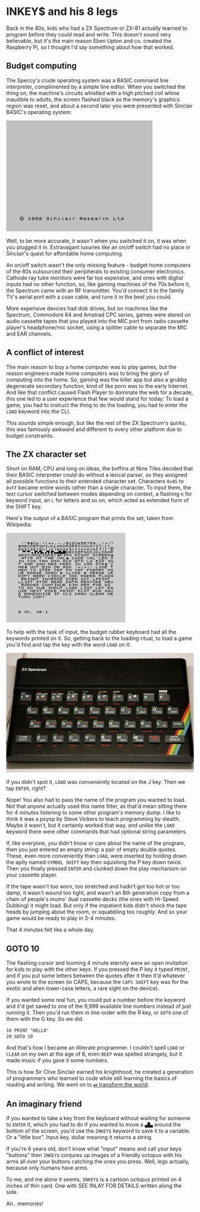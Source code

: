 # INKEY$ and his 8 legs

Back in the 80s, kids who had a ZX Spectrum or ZX-81 actually learned to program
before they could read and write. This doesn't sound very believable, but it's
the main reason Eben Upton and co. created the Raspberry Pi, so I thought I'd
say something about how that worked.

## Budget computing

The Speccy's crude operating system was a BASIC command line interpreter,
complimented by a simple line editor. When you switched the thing on, the
machine's circuits whistled with a high pitched coil whine inaudible to adults,
the screen flashed black as the memory's graphics region was reset, and about a
second later you were presented with Sinclair BASIC's operating system:

![OS](spectrum.png)

Well, to be more accurate, it wasn't when you switched it on, it was when you
plugged it in. Extravagant luxuries like an on/off switch had no place in
Sinclair's quest for affordable home computing.

An on/off switch wasn't the only missing feature - budget home computers of the
80s outsourced their peripherals to existing consumer electronics. Cathode ray
tube monitors were far too expensive, and ones with digital inputs had no other
function, so, like gaming machines of the 70s before it, the Spectrum came with
an RF transmitter. You'd connect it to the family TV's aerial port with a coax
cable, and tune it in the best you could.

More expensive devices had disk drives, but on machines like the Spectrum,
Commodore 64 and Amstrad CPC series, games were stored on audio cassette tapes
that you played into the MIC port from radio cassette player's headphone/mic
socket, using a splitter cable to separate the MIC and EAR channels.

## A conflict of interest

The main reason to buy a home computer was to play games, but the reason
engineers made home computers was to bring the glory of computing into the home.
So, gaming was the killer app but also a grubby degenerate secondary function,
kind of like porn was to the early Internet. And like that conflict caused Flash
Player to dominate the web for a decade, this one led to a user experience that
few would stand for today: To load a game, you had to instruct the thing to do
the loading, you had to enter the `LOAD` keyword into the CLI.

This sounds simple enough, but like the rest of the ZX Spectrum's quirks, this
was famously awkward and different to every other platform due to budget
constraints.

## The ZX character set

Short on RAM, CPU and long on ideas, the boffins at Nine Tiles decided that
their BASIC interpreter could do without a lexical parser, so they assigned all
possible functions to their extended character set. Characters `0xA5` to `0xFF`
became entire words rather than a single character. To input them, the text
cursor switched between modes depending on context, a flashing `K` for keyword
input, an `L` for letters and so on, which acted as extended form of the SHIFT
key.

Here's the output of a BASIC program that prints the set, taken from Wikipedia:

![charset](characters.png)

To help with the task of input, the budget rubber keyboard had all the keywords
printed on it. So, getting back to the loading ritual, to load a game you'd find
and tap the key with the word `LOAD` on it:

![keyboard](zx-buttons.webp)

If you didn't spot it, `LOAD` was *conveniently* located on the J key. Then we
tap `ENTER`, right?

Nope! You also had to pass the name of the program you wanted to load. Not that
anyone actually used this name filter, as that'd mean sitting there for 4
minutes listening to some other program's memory dump. I like to think it was a
psyop by Steve Vickers to teach programming by stealth. Maybe it wasn't, but it
certainly worked that way, and unlike the `LOAD` keyword there were other
commands that had optional string parameters.

If, like everyone, you didn't know or care about the name of the program, then
you just entered an empty string: a pair of empty double quotes. These, even
more conveniently than `LOAD`, were inserted by holding down the aptly named
`SYMBOL SHIFT` key then squishing the P key down twice. Then you finally pressed
`ENTER` and clunked down the play mechanism on your cassette player.

If the tape wasn't too worn, too stretched and hadn't got too hot or too damp,
it wasn't wound too tight, and wasn't an 8th generation copy from a chain of
people's mums' dual cassette decks (the ones with Hi-Speed Dubbing) it might
load. But only if the impatient kids didn't shock the tape heads by jumping
about the room, or squabbling too roughly. And so your game would be ready to
play in 3-4 minutes.

That 4 minutes felt like a whole day.

## GOTO 10

The flashing cursor and looming 4 minute eternity were an open invitation for
kids to play with the other keys. If you pressed the P key it typed `PRINT`, and
if you put some letters between the quotes after it then it'd whatever you wrote
to the screen (in CAPS, because the `CAPS SHIFT` key was for the exotic and
alien lower-case letters, a rare sight on the device).

If you wanted some real fun, you could put a number before the keyword and it'd
get saved to one of the 9,999 available line numbers instead of just running it.
Then you'd run them in line-order with the R key, or `GOTO` one of them with the
G key. So we did.

```basic
10 PRINT "HELLO"
20 GOTO 10
```

And that's how I became an illiterate programmer. I couldn't spell `LOAD` or
`CLEAR` on my own at the age of 6, even `BEEP` was spelled strangely, but it
made music if you gave it some numbers.

This is how Sir Clive Sinclair earned his knighthood, he created a generation of
programmers who learned to code while still learning the basics of reading and
writing. We went on to [⏯ transform the world](https://youtu.be/IagZIM9MtLo).

## An imaginary friend

If you wanted to take a key from the keyboard without waiting for someone to
`ENTER` it, which you had to do if you wanted to move a `▄█▄` around the bottom
of the screen, you'd use the `INKEY$` keyword to save it to a variable. Or a
"little box". Input key, dollar meaning it returns a string.

If you're 6 years old, don't know what "input" means and call your keys
"buttons" then `INKEY$` conjures up images of a friendly octopus with his arms
all over your buttons catching the ones you press. Well, legs actually, because
only humans have arms.

To me, and me alone it seems, `INKEY$` is a cartoon octopus printed on 4 inches
of thin card. One with SEE INLAY FOR DETAILS written along the side.

Ah.. memories!
